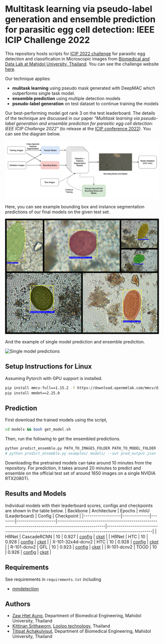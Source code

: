# Multitask learning via pseudo-label generation and ensemble prediction for parasitic egg cell detection: IEEE ICIP Challenge 2022

This repository hosts scripts for [ICIP 2022 challenge](https://2022.ieeeicip.org/challenges/)
for parasitic egg detection and classification in Microscopic images
from [Biomedical and Data Lab at Mahidol University, Thailand](https://biodatlab.github.io/).
You can see the challenge website [here](https://icip2022challenge.piclab.ai/).

Our technique applies:

- **mulitask learning** using pseudo mask generated with DeepMAC which outperforms single task model.
- **ensemble prediction** using multiple detection models
- **pseudo-label generation** on test dataset to continue training the models

Our best-performing model got rank 3 on the test leaderboard. The details of the technique are discussed in our paper
_"Multitask learning via pseudo-label generation and ensemble prediction for parasitic egg cell detection: IEEE ICIP Challenge 2022"_
(to release at the [ICIP conference 2022](https://2022.ieeeicip.org/)). You can see the diagram below.

![Proposed technique](/images/diagram.png)

Here, you can see example bounding box and instance segmentation predictions of our final models on the given test set.

![Example predictions](/images/example_predictions.jpg)

And the example of single model prediction and ensemble prediction.

![Single model predictions](/images/single_model_predictions.png)

## Setup Instructions for Linux

Assuming Pytorch with GPU support is installed.

```sh
pip install mmcv-full==1.15.2 -f https://download.openmmlab.com/mmcv/dist/cu113/torch1.11.0/index.html
pip install mmdet==2.25.0
```

## Prediction

First download the trained models using the script,

```sh
cd models && bash get_model.sh
```

Then, run the following to get the ensembled predictions.

```sh
python predict_ensemble.py PATH_TO_IMAGES_FOLDER PATH_TO_MODEL_FOLDER --out SUBMISSION_JSON_FILE_NAME
# python predict_ensemble.py examples/ models/ --out pred_output.json
```

Downloading the pretrained models can take around 10 minutes from the repository. For prediction, it takes
around 20 minutes to predict and ensemble on the official test set of around 1650 images on a single NVIDIA RTX2080Ti.

## Results and Models

Individual models with their leaderboard scores, configs and checkpoints are shown in the table below.
| Backbone | Architecture | Epochs | mIoU (Leaderboard) | Config | Checkpoint |
|-------------------|--------------|--------|--------------------|------------------------------------------------------------------------------------------------------|-----------------------------------------------------------------------------------------------------|
| HRNet | CascadeRCNN | 10 | 0.927 | [config](https://github.com/biodatlab/icip-challenge-2022/blob/main/configs/cascade-rcnn-hrnetv2p-w32-10epoch.py) | [ckpt](https://f003.backblazeb2.com/file/icip-weights/cascade-rcnn-hrnetv2p-w32-10epoch.pth) |
| HRNet | HTC | 10 | 0.928 | [config](https://github.com/biodatlab/icip-challenge-2022/blob/main/configs/htc_hrnetv2p_w32_10epoch.py) | [ckpt](https://f003.backblazeb2.com/file/icip-weights/htc_hrnetv2p_w32_10epoch.pth) |
| X-101-32x4d-dcnv2 | HTC | 10 | 0.928 | [config](https://github.com/biodatlab/icip-challenge-2022/blob/main/configs/htc_x101_64x4d_fpn_dconv_10epoch.py) | [ckpt](https://f003.backblazeb2.com/file/icip-weights/htc_x101_64x4d_fpn_dconv_10epoch.pth) |
| R-101-dcnv2 | GFL | 10 | 0.923 | [config](https://github.com/biodatlab/icip-challenge-2022/blob/main/configs/gfl_r101_fpn_dconv_c3-c5_mstrain_10epoch.py) | [ckpt](https://f003.backblazeb2.com/file/icip-weights/gfl_r101_fpn_dconv_c3-c5_mstrain_10epoch.pth) |
| R-101-dcnv2 | TOOD | 10 | 0.926 | [config](https://github.com/biodatlab/icip-challenge-2022/blob/main/configs/tood_r101_dconv_10epoch.py) | [ckpt](https://f003.backblazeb2.com/file/icip-weights/tood_r101_dconv_10epoch.pth) |

## Requirements

See requirements in `requirements.txt` including

- [mmdetection](https://github.com/open-mmlab/mmdetection)

## Authors

- [Zaw Htet Aung](https://github.com/z-zawhtet-a), Department of Biomedical Engineering, Mahidol University, Thailand
- [Kittinan Srithaworn](https://github.com/kittinan), [Looloo technology](https://loolootech.com/), Thailand
- [Titipat Achakulvisut](github.com/titipata/), Department of Biomedical Engineering, Mahidol University, Thailand
